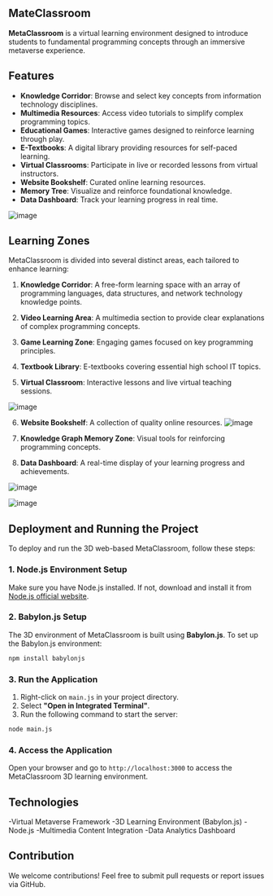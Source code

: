 
## MateClassroom

**MetaClassroom** is a virtual learning environment designed to introduce students to fundamental programming concepts through an immersive metaverse experience.

## Features

- **Knowledge Corridor**: Browse and select key concepts from information technology disciplines.
- **Multimedia Resources**: Access video tutorials to simplify complex programming topics.
- **Educational Games**: Interactive games designed to reinforce learning through play.
- **E-Textbooks**: A digital library providing resources for self-paced learning.
- **Virtual Classrooms**: Participate in live or recorded lessons from virtual instructors.
- **Website Bookshelf**: Curated online learning resources.
- **Memory Tree**: Visualize and reinforce foundational knowledge.
- **Data Dashboard**: Track your learning progress in real time.

![image](https://github.com/user-attachments/assets/083f6c2f-eeff-49c6-9cd0-636619d5a94e)

## Learning Zones

MetaClassroom is divided into several distinct areas, each tailored to enhance learning:

1. **Knowledge Corridor**: A free-form learning space with an array of programming languages, data structures, and network technology knowledge points.
   
2. **Video Learning Area**: A multimedia section to provide clear explanations of complex programming concepts.

3. **Game Learning Zone**: Engaging games focused on key programming principles.

4. **Textbook Library**: E-textbooks covering essential high school IT topics.

5. **Virtual Classroom**: Interactive lessons and live virtual teaching sessions.

![image](https://github.com/user-attachments/assets/1cdffc3a-5fc0-4735-ab5e-a5e3e16bc73a)

6. **Website Bookshelf**: A collection of quality online resources.
![image](https://github.com/user-attachments/assets/f5277762-d0b0-40f3-93b6-3d48d16fdd48)

8. **Knowledge Graph Memory Zone**: Visual tools for reinforcing programming concepts.
   
9. **Data Dashboard**: A real-time display of your learning progress and achievements.

![image](https://github.com/user-attachments/assets/51a501b8-3e0a-4e2d-bdaa-f4968786768d)

![image](https://github.com/user-attachments/assets/cbdeb6c1-45c3-4cfd-b6b6-911764c02ba1)

## Deployment and Running the Project

To deploy and run the 3D web-based MetaClassroom, follow these steps:

### 1. Node.js Environment Setup
Make sure you have Node.js installed. If not, download and install it from [Node.js official website](https://nodejs.org/).

### 2. Babylon.js Setup
The 3D environment of MetaClassroom is built using **Babylon.js**. To set up the Babylon.js environment:

```bash
npm install babylonjs
```

### 3. Run the Application
1. Right-click on `main.js` in your project directory.
2. Select **"Open in Integrated Terminal"**.
3. Run the following command to start the server:

```bash
node main.js
```
### 4. Access the Application
Open your browser and go to `http://localhost:3000` to access the MetaClassroom 3D learning environment.

## Technologies
-Virtual Metaverse Framework
-3D Learning Environment (Babylon.js)
-Node.js
-Multimedia Content Integration
-Data Analytics Dashboard

## Contribution
We welcome contributions! Feel free to submit pull requests or report issues via GitHub.
